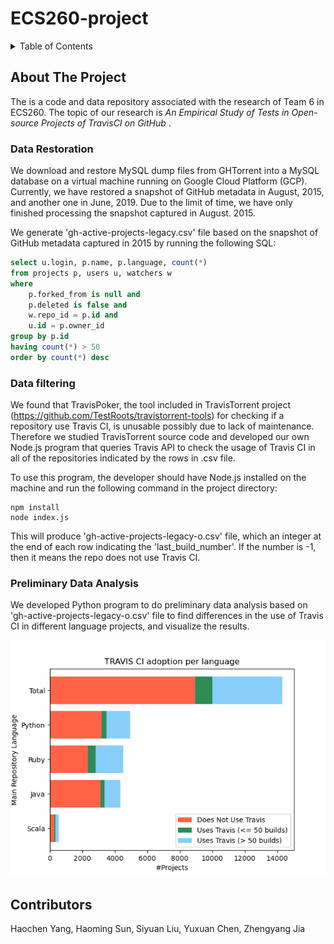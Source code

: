 # ECS260-project

<div id="top"></div>
<!--
*** Thanks for checking out the Best-README-Template. If you have a suggestion
*** that would make this better, please fork the repo and create a pull request
*** or simply open an issue with the tag "enhancement".
*** Don't forget to give the project a star!
*** Thanks again! Now go create something AMAZING! :D
-->



<!-- TABLE OF CONTENTS -->
<details>
  <summary>Table of Contents</summary>
  <ol>
    <li>
      <a href="#about-the-project">About The Project</a>
      <ul>
        <li><a href="#data-restoration">Data Restoration</a></li>
        <li><a href="#data-filtering">Data Filtering</a></li>
        <li><a href="#preliminary-data-analysis">Preliminary Data Analysis</a></li>
      </ul>
    </li>
    <li><a href="#Contributors">Contributors</a></li>
  </ol>
</details>



<!-- ABOUT THE PROJECT -->
## About The Project

The is a code and data repository associated with the research of Team 6 in ECS260. The topic of our research is <em>An Empirical Study of Tests in Open-source Projects of TravisCI on GitHub </em>.

<!-- GETTING STARTED -->
### Data Restoration
We download and restore MySQL dump files from GHTorrent into a MySQL database on a virtual machine running on Google Cloud Platform (GCP). Currently, we have restored a snapshot of GitHub metadata in August, 2015, and another one in June, 2019. Due to the limit of time, we have only finished processing the snapshot captured in August. 2015.

We generate 'gh-active-projects-legacy.csv' file based on the snapshot of GitHub metadata captured in 2015 by running the following SQL:
```SQL
select u.login, p.name, p.language, count(*)
from projects p, users u, watchers w
where
    p.forked_from is null and
    p.deleted is false and
    w.repo_id = p.id and
    u.id = p.owner_id
group by p.id
having count(*) > 50
order by count(*) desc
```

### Data filtering
We found that TravisPoker,  the tool included in TravisTorrent project (https://github.com/TestRoots/travistorrent-tools) for checking if a repository use Travis CI, is unusable possibly due to lack of maintenance. Therefore we studied TravisTorrent source code and developed our own Node.js program that queries Travis API to check the usage of Travis CI in all of the repositories indicated by the rows in .csv file. 

To use this program, the developer should have Node.js installed on the machine and run the following command in the project directory:
```console
npm install
node index.js
```
This will produce 'gh-active-projects-legacy-o.csv' file, which an integer at the end of each row indicating the 'last_build_number'. If the number is -1, then it means the repo does not use Travis CI.

### Preliminary Data Analysis
We developed Python program to do preliminary data analysis based on 'gh-active-projects-legacy-o.csv' file to find differences in the use of Travis CI in different language projects, and visualize the results.

![Preliminary Data Analysis Result](/travis_ci.png)

## Contributors
Haochen Yang, Haoming Sun, Siyuan Liu, Yuxuan Chen, Zhengyang Jia
